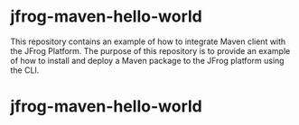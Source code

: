# jfrog-maven-hello-world

This repository contains an example of how to integrate Maven client with the JFrog Platform. The purpose of this repository is to provide an example of how to install and deploy a Maven package to the JFrog platform using the CLI.
# jfrog-maven-hello-world
